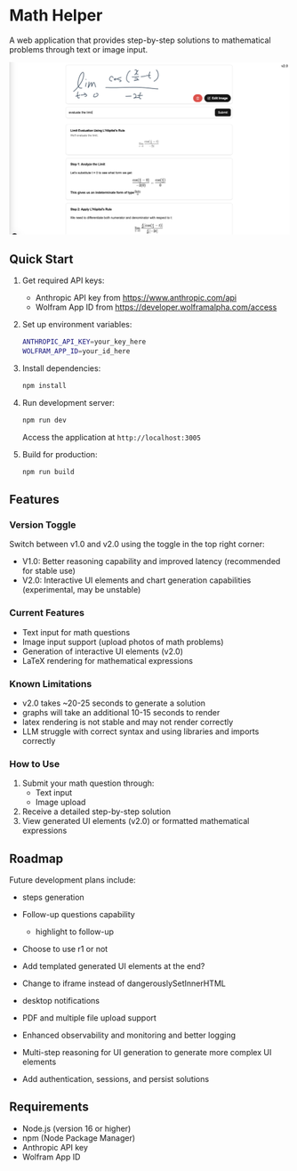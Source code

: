# Math Helper

A web application that provides step-by-step solutions to mathematical problems through text or image input.

![Math Helper Interface](/assets/screenshot.png)

## Quick Start

1. Get required API keys:
   - Anthropic API key from https://www.anthropic.com/api
   - Wolfram App ID from https://developer.wolframalpha.com/access

2. Set up environment variables:
   ```bash
   ANTHROPIC_API_KEY=your_key_here
   WOLFRAM_APP_ID=your_id_here
   ```

3. Install dependencies:
   ```bash
   npm install
   ```

4. Run development server:
   ```bash
   npm run dev
   ```
   Access the application at `http://localhost:3005`

5. Build for production:
   ```bash
   npm run build
   ```

## Features

### Version Toggle
Switch between v1.0 and v2.0 using the toggle in the top right corner:
- V1.0: Better reasoning capability and improved latency (recommended for stable use)
- V2.0: Interactive UI elements and chart generation capabilities (experimental, may be unstable)


### Current Features
- Text input for math questions
- Image input support (upload photos of math problems)
- Generation of interactive UI elements (v2.0)
- LaTeX rendering for mathematical expressions

### Known Limitations
- v2.0 takes ~20-25 seconds to generate a solution
- graphs will take an additional 10-15 seconds to render
- latex rendering is not stable and may not render correctly
- LLM struggle with correct syntax and using libraries and imports correctly

### How to Use
1. Submit your math question through:
   - Text input
   - Image upload
2. Receive a detailed step-by-step solution
3. View generated UI elements (v2.0) or formatted mathematical expressions

## Roadmap

Future development plans include:
- steps generation
- Follow-up questions capability
  - highlight to follow-up
- Choose to use r1 or not
- Add templated generated UI elements at the end?
- Change to iframe instead of dangerouslySetInnerHTML
- desktop notifications

- PDF and multiple file upload support
- Enhanced observability and monitoring and better logging
- Multi-step reasoning for UI generation to generate more complex UI elements
- Add authentication, sessions, and persist solutions


## Requirements
- Node.js (version 16 or higher)
- npm (Node Package Manager)
- Anthropic API key
- Wolfram App ID

